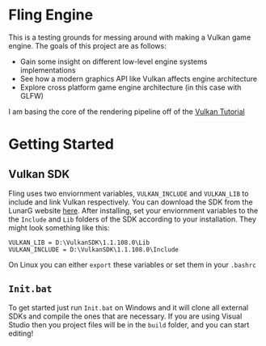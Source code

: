 # Fling Engine

This is a testing grounds for messing around with making a Vulkan game engine.
The goals of this project are as follows:

* Gain some insight on different low-level engine systems implementations
* See how a modern graphics API like Vulkan affects engine architecture
* Explore cross platform game engine architecture (in this case with GLFW) 

I am basing the core of the rendering pipeline off of the [Vulkan Tutorial](https://vulkan-tutorial.com/Drawing_a_triangle/Setup/Validation_layers)

# Getting Started

## Vulkan SDK

Fling uses two enviornment variables, `VULKAN_INCLUDE` and `VULKAN_LIB` to 
include and link Vulkan respectively. You can download the SDK from the LunarG
website [here](https://www.lunarg.com/vulkan-sdk/). After installing, set your 
enviornment variables to the the `Include` and `Lib` folders of the SDK according
to your installation. They might look something like this: 

```
VULKAN_LIB = D:\VulkanSDK\1.1.108.0\Lib
VULKAN_INCLUDE = D:\VulkanSDK\1.1.108.0\Include
```

On Linux you can either `export` these variables or set them in your `.bashrc` 

## `Init.bat`
To get started just run `Init.bat` on Windows and it will clone all external SDKs and 
compile the ones that are necessary. If you are using Visual Studio then you project 
files will be in the `build` folder, and you can start editing! 